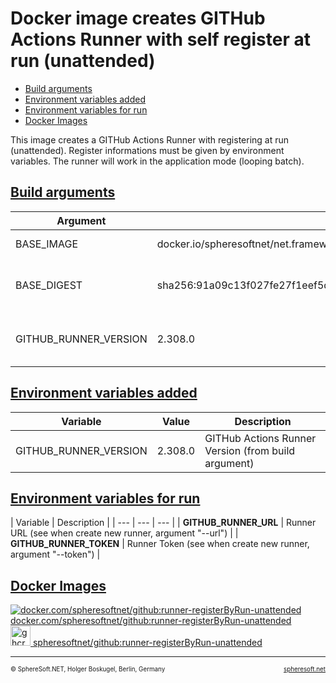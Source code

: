 # Docker image creates GITHub Actions Runner with self register at run (unattended)

- [Build arguments](#build-arguments)
- [Environment variables added](#environment-variables-added)
- [Environment variables for run](#environment-variables-for-run)
- [Docker Images](#docker-images)

This image creates a GITHub Actions Runner with registering at run (unattended).
Register informations must be given by environment variables. The runner
will work in the application mode (looping batch).



## [Build arguments](#)

| Argument | Default | Description |
| --- | --- | --- |
| BASE_IMAGE | docker.io/spheresoftnet/net.framework.sdk:4.8-T4-GIT-7Z-2019 | Base image (FROM) |
| BASE_DIGEST | sha256:91a09c13f027fe27f1eef5df2348ed6c996a0823ab5008daa76c5abde85ea32a | Base digest (for documentation only) |
| GITHUB_RUNNER_VERSION | 2.308.0 | GITHub Actions Runner Version |



## [Environment variables added](#)

| Variable | Value | Description |
| --- | --- | --- |
| GITHUB_RUNNER_VERSION | 2.308.0 | GITHub Actions Runner Version (from build argument) |



## [Environment variables for run](#)

| Variable | Description |
| --- | --- | --- |
| **GITHUB_RUNNER_URL** | Runner URL (see when create new runner, argument "--url") |
| **GITHUB_RUNNER_TOKEN** | Runner Token (see when create new runner, argument "--token") |



## [Docker Images](#)

[![docker.com/spheresoftnet/github:runner-registerByRun-unattended](https://www.docker.com/wp-content/uploads/2023/04/cropped-Docker-favicon-32x32.png) docker.com/spheresoftnet/github:runner-registerByRun-unattended](https://hub.docker.com/layers/spheresoftnet/github/runner-registerByRun/images/sha256-1f81fa337a6f98ac410baa141f05d1778fbc175f9a8f06bd0b07ef44be1177e5)  
[<img src="https://github.com/fluidicon.png" alt="ghcr.io/spheresoftnet/github:runner-registerByRun-unattended" height="32"/> spheresoftnet/github:runner-registerByRun-unattended](https://github.com/SphereSoftNET/Docker/pkgs/container/github/119116954?tag=runner-registerByRun-unattended)



<!-- FOOTER -->
<hr style="height: 1px" />
<span style="font-size: 0.7em">© SphereSoft.NET, Holger Boskugel, Berlin, Germany</span>
<a href="http://spheresoft.net" style="font-size: 0.7em; float: right">spheresoft.net</a>
